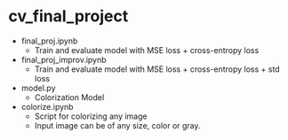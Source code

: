 # cv_final_project


- final_proj.ipynb
  - Train and evaluate model with MSE loss + cross-entropy loss
- final_proj_improv.ipynb
  - Train and evaluate model with MSE loss + cross-entropy loss + std loss
- model.py
  - Colorization Model
- colorize.ipynb
  - Script for colorizing any image
  - Input image can be of any size, color or gray.
